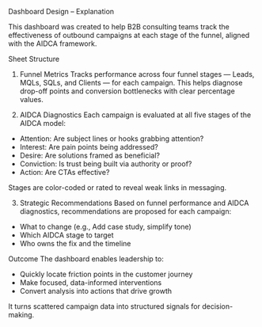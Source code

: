 Dashboard Design – Explanation

This dashboard was created to help B2B consulting teams track the effectiveness of outbound campaigns at each stage of the funnel, aligned with the AIDCA framework.

Sheet Structure

1. Funnel Metrics
Tracks performance across four funnel stages — Leads, MQLs, SQLs, and Clients — for each campaign. This helps diagnose drop-off points and conversion bottlenecks with clear percentage values.

2. AIDCA Diagnostics
Each campaign is evaluated at all five stages of the AIDCA model:
- Attention: Are subject lines or hooks grabbing attention?
- Interest: Are pain points being addressed?
- Desire: Are solutions framed as beneficial?
- Conviction: Is trust being built via authority or proof?
- Action: Are CTAs effective?

Stages are color-coded or rated to reveal weak links in messaging.

3. Strategic Recommendations
Based on funnel performance and AIDCA diagnostics, recommendations are proposed for each campaign:
- What to change (e.g., Add case study, simplify tone)
- Which AIDCA stage to target
- Who owns the fix and the timeline

Outcome
The dashboard enables leadership to:
- Quickly locate friction points in the customer journey
- Make focused, data-informed interventions
- Convert analysis into actions that drive growth

It turns scattered campaign data into structured signals for decision-making.